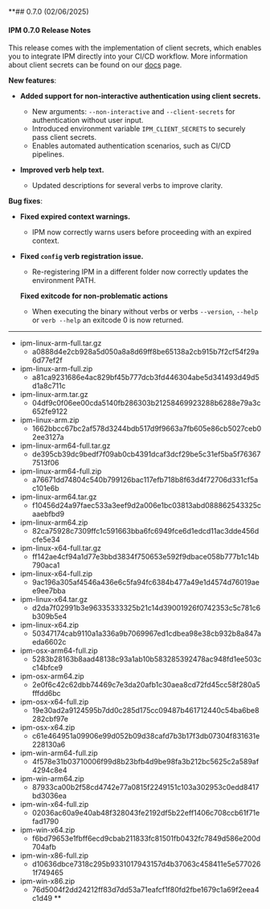 **## 0.7.0 (02/06/2025)

#### IPM 0.7.0 Release Notes

This release comes with the implementation of client secrets, which enables you to integrate IPM directly into your CI/CD workflow.
More information about client secrets can be found on our [docs](https://docs.ipmhub.io/docs) page.

**New features**:
- **Added support for non-interactive authentication using client secrets.**

  - New arguments: `--non-interactive` and `--client-secrets` for authentication without user input.
  - Introduced environment variable `IPM_CLIENT_SECRETS` to securely pass client secrets.
  - Enables automated authentication scenarios, such as CI/CD pipelines.
  
- **Improved verb help text.**
  - Updated descriptions for several verbs to improve clarity.

**Bug fixes**:

- **Fixed expired context warnings.**
  - IPM now correctly warns users before proceeding with an expired context.

- **Fixed `config` verb registration issue.**
  - Re-registering IPM in a different folder now correctly updates the environment PATH.
  
  **Fixed exitcode for non-problematic actions**
  - When executing the binary without verbs or verbs `--version`, `--help` or `verb --help` an exitcode 0 is now returned.

----
* ipm-linux-arm-full.tar.gz
    * a0888d4e2cb928a5d050a8a8d69ff8be65138a2cb915b7f2cf54f29a6d77ef2f
* ipm-linux-arm-full.zip
    * a81ca9231686e4ac829bf45b777dcb3fd446304abe5d341493d49d5d1a8c711c
* ipm-linux-arm.tar.gz
    * 04df9c0f06ee00cda5140fb286303b21258469923288b6288e79a3c652fe9122
* ipm-linux-arm.zip
    * 1662bbcc67bc2af578d3244bdb517d9f9663a7fb605e86cb5027ceb02ee3127a
* ipm-linux-arm64-full.tar.gz
    * de395cb39dc9bedf7f09ab0cb4391dcaf3dcf29be5c31ef5ba5f763677513f06
* ipm-linux-arm64-full.zip
    * a76671dd74804c540b799126bac117efb718b8f63d4f72706d331cf5ac101e6b
* ipm-linux-arm64.tar.gz
    * f10456d24a97faec533a3eef9d2a006e1bc03813abd088862543325caaebfbd9
* ipm-linux-arm64.zip
    * 82ca75928c7309ffc1c591663bba6fc6949fce6d1edcd11ac3dde456dcfe5e34
* ipm-linux-x64-full.tar.gz
    * ff142ae4cf94a1d77e3bbd3834f750653e592f9dbace058b777b1c14b790aca1
* ipm-linux-x64-full.zip
    * 9ac196a305af4546a436e6c5fa94fc6384b477a49e1d4574d76019aee9ee7bba
* ipm-linux-x64.tar.gz
    * d2da7f02991b3e96335333325b21c14d39001926f0742353c5c781c6b309b5e4
* ipm-linux-x64.zip
    * 50347174cab9110a1a336a9b7069967ed1cdbea98e38cb932b8a847aeda6602c
* ipm-osx-arm64-full.zip
    * 5283b28163b8aad48138c93a1ab10b583285392478ac948fd1ee503cc14bfce9
* ipm-osx-arm64.zip
    * 2e0f6c42c62dbb74469c7e3da20afb1c30aea8cd72fd45cc58f280a5fffdd6bc
* ipm-osx-x64-full.zip
    * 19e30ad2a9124595b7dd0c285d175cc09487b461712440c54ba6be8282cbf97e
* ipm-osx-x64.zip
    * c61e464951a09906e99d052b09d38cafd7b3b17f3db07304f831631e228130a6
* ipm-win-arm64-full.zip
    * 4f578e31b03710006f99d8b23bfb4d9be98fa3b212bc5625c2a589af4294c8e4
* ipm-win-arm64.zip
    * 87933ca00b2f58cd4742e77a0815f2249151c103a302953c0edd8417bd3036ea
* ipm-win-x64-full.zip
    * 02036ac60a9e40ab48f328043fe2192df5b22eff1406c708ccb61f71efad1790
* ipm-win-x64.zip
    * f6bd79653e1fbff6ecd9cbab211833fc81501fb0432fc7849d586e200d704afb
* ipm-win-x86-full.zip
    * d10636dbce7318c295b9331017943157d4b37063c458411e5e5770261f749465
* ipm-win-x86.zip
    * 76d5004f2dd24212ff83d7dd53a71eafcf1f80fd2fbe1679c1a69f2eea4c1d49
**